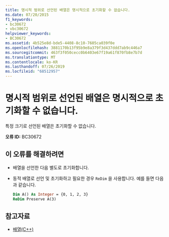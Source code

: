```yaml
---
title: 명시적 범위로 선언된 배열은 명시적으로 초기화할 수 없습니다.
ms.date: 07/20/2015
f1_keywords:
- bc30672
- vbc30672
helpviewer_keywords:
- BC30672
ms.assetid: 4b525e8d-bde5-4408-8c10-7605ca039f0e
ms.openlocfilehash: 3881170b13f95b9e8a379f3d437ddd7ab9c446a7
ms.sourcegitcommit: 463f3f050cecc0b6403e67f19a61f870fb8e7b7d
ms.translationtype: MT
ms.contentlocale: ko-KR
ms.lasthandoff: 07/26/2019
ms.locfileid: "68512957"
---
```

# <a name="explicit-initialization-is-not-permitted-for-arrays-declared-with-explicit-bounds"></a>명시적 범위로 선언된 배열은 명시적으로 초기화할 수 없습니다.

특정 크기로 선언된 배열은 초기화할 수 없습니다.

**오류 ID:** BC30672

## <a name="to-correct-this-error"></a>이 오류를 해결하려면

- 배열을 선언한 다음 별도로 초기화합니다.

- 동적 배열로 선언 및 초기화하고 필요한 경우 `ReDim` 을 사용합니다. 예를 들면 다음과 같습니다.

  ```vb
  Dim A() As Integer = {0, 1, 2, 3}
  ReDim Preserve A(3)
  ```

## <a name="see-also"></a>참고자료

- [배열(C++)](../../visual-basic/programming-guide/language-features/arrays/index.md)
